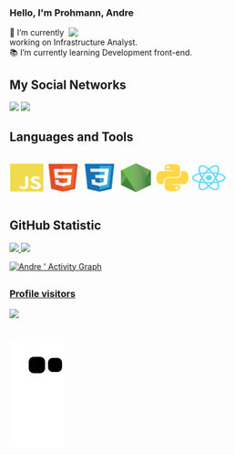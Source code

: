 ### Hello, I'm Prohmann, Andre

<img src="https://raw.githubusercontent.com/MicaelliMedeiros/micaellimedeiros/master/image/computer-illustration.png" min-width="400px" max-width="400px" width="400px" align="right">



 🔭 I’m currently working on Infrastructure Analyst.
 <br>
 📚 I’m currently learning Development front-end.


## **My Social Networks**

<a href="https://www.linkedin.com/in/andre-luis-prohmann/" target="_blank"><img src="https://img.shields.io/badge/-LinkedIn-%23333?style=for-the-badge&logo=linkedin&logoColor=white" target="_blank"></a> 
  <a href="mailto:andre.prohmann@gmail.com" alt="Gmail" target="_blank">
  <img src="https://img.shields.io/badge/-Gmail-%23333?style=for-the-badge&logo=gmail&logoColor=white"> 
</a>
 

## **Languages and Tools** 

<div style="display: inline_block"><br>
  <img align="center"  height="50" width="60" src="https://raw.githubusercontent.com/devicons/devicon/master/icons/javascript/javascript-plain.svg">
    <img align="center"  height="50" width="60" src="https://raw.githubusercontent.com/devicons/devicon/master/icons/html5/html5-original.svg">
  <img align="center"  height="50" width="60" src="https://raw.githubusercontent.com/devicons/devicon/master/icons/css3/css3-original.svg">
<src="https://media.discordapp.net/attachments/639956127056134178/890373478988013628/Publicacoes_Instagram_1_1.png?width=676&height=676">
 <img align="center" height="50" width="60" src="https://raw.githubusercontent.com/github/explore/80688e429a7d4ef2fca1e82350fe8e3517d3494d/topics/nodejs/nodejs.png">
  <img align="center"  height="50" width="60" src="https://raw.githubusercontent.com/devicons/devicon/master/icons/python/python-plain.svg">
  <img align="center"  height="50" width="60" src="https://raw.githubusercontent.com/devicons/devicon/master/icons/react/react-original.svg">
      </div>

  <br>
  
  ## **GitHub Statistic**
  
<div>
 <p align="left">
  <a href="https://github.com/andreprohmann">
  <img width="49.5%" src="https://github-readme-stats.vercel.app/api?username=andreprohmann&show_icons=true&theme=dracula&include_all_commits=true&count_private=true"/>
  <img width="49.5%" src="https://github-readme-stats.vercel.app/api/top-langs/?username=andreprohmann&layout=compact&langs_count=7&theme=dracula"/> </p>
   
  
![Andre ' Activity Graph](https://activity-graph.herokuapp.com/graph?username=andreprohmann&custom_title=AndreProhmann%20Contribution%20Graph&theme=dracula&bg_color=282828&hide_border=true&line=FF1493&point=FF1493)
</div>

##

 ### Profile visitors
<div>
  
 <img align="relative" src="https://profile-counter.glitch.me/andreprohmann/count.svg" > 
 </div>
 <br>
 
 <div>
  
  ![Snake animation](https://github.com/andreprohmann/andreprohmann/blob/output/github-contribution-grid-snake.svg)
  
  </div>

 
 
